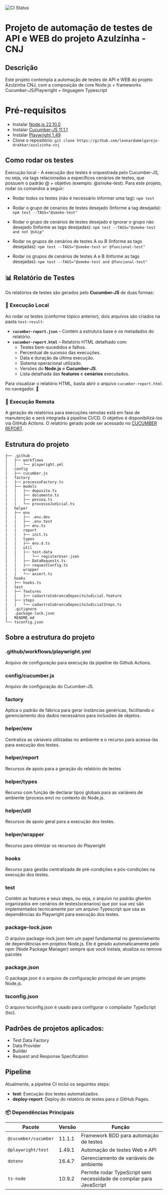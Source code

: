 ![CI Status](https://github.com/leonardomelgarejo-drakkar/azulzinha-cnj/actions/workflows/playwright.yml/badge.svg)

# Projeto de automação de testes de API e WEB do projeto Azulzinha - CNJ

## Descrição

Este projeto contempla a automação de testes de API e WEB do projeto Azulzinha CNJ, com a composição de core Node.js + frameworks Cucumber-JS/Playwright + linguagem Typescript

# Pré-requisitos

* Instalar [Node.js 22.10.0](https://nodejs.org/pt/blog/release/v22.10.0)
* Instalar [Cucumber-JS 11.1.1](https://github.com/cucumber/cucumber-js)
* Instalar [Playwright 1.49](https://playwright.dev/docs/intro)
* Clone o repositório: ```git clone https://github.com/leonardomelgarejo-drakkar/azulzinha-cnj```

## Como rodar os testes

Execução local - A execução dos testes é orquestrada pelo Cucumber-JS, ou seja, via tags relacionadas a específicos cenários de testes, que possuem o padrão @ + objetivo (exemplo: @smoke-test). Para este projeto, rodar os comandos a seguir:

  * Rodar todos os testes (não é necessário informar uma tag): 
  ``npm test``

  * Rodar o grupo de cenarios de testes desejado (Informe a tag desejada): 
  ``npm test --TAGS="@smoke-test"``

  * Rodar o grupo de cenários de testes desejado e ignorar o grupo não desejado (Informe as tags desejadas): 
  ``npm test --TAGS="@smoke-test and not @skip"``

  * Rodar os grupos de cenários de testes A ou B (Informe as tags desejadas): 
  ``npm test --TAGS="@smoke-test or @funcional-test"``

  * Rodar os grupos de cenários de testes A e B (Informe as tags desejadas): 
  ``npm test --TAGS="@smoke-test and @funcional-test"``

## 📊 Relatório de Testes  

Os relatórios de testes são gerados pelo **Cucumber-JS** de duas formas:  

### 📍 Execução Local  
Ao rodar os testes (conforme tópico anterior), dois arquivos são criados na pasta `test-result`:  

- **`cucumber-report.json`** – Contém a estrutura base e os metadados do relatório.  
- **`cucumber-report.html`** – Relatório HTML detalhado com:  
  - Testes bem-sucedidos e falhos.  
  - Percentual de sucesso das execuções.  
  - Data e duração da última execução.  
  - Sistema operacional utilizado.  
  - Versões do **Node.js** e **Cucumber-JS**.  
  - Lista detalhada das **features** e **cenários** executados.  

Para visualizar o relatório HTML, basta abrir o arquivo `cucumber-report.html` no navegador. 🚀

### 📍 Execução Remota  
A geração de relatórios para execuções remotas está em fase de manutenção e será integrada à pipeline CI/CD. O objetivo é disponibilizá-los via GitHub Actions. O relatório gerado pode ser acessado no [CUCUMBER REPORT](https://leonardomelgarejo-drakkar.github.io/azulzinha-cnj/).

## Estrutura do projeto

```plaintext
├── .github
│   ├── workflows
│   │   └── playwright.yml
│   config
|   ├── cucumber.js
|   factory
|   ├── processoFactory.ts
|   ├── models
|   |   ├── deposito.ts
|   |   ├── documento.ts
|   |   ├── pessoa.ts
|   |   └── processoJudicial.ts
|   helper
|   ├── env
|   |   ├── .env.dev
|   |   ├── .env.test
|   |   ├── env.ts
|   |   report
|   |   ├── init.ts
|   |   types
|   |   ├── env.d.ts
|   |   util
|   |   ├── test-data
│   │   |   └── registerUser.json
|   |   ├── DataRequests.ts
|   |   ├── requestConfig.ts
|   |   wrapper
|   |   └── assert.ts
|   hooks
|   ├── hooks.ts
|   test
|   ├── features
|   |   ├── cadastroCobrancaDepositoJudicial.feature
|   ├── steps
|   |   └── cadastroCobrancaDepositoJudicialSteps.ts
|   .gitignore
|   .package-lock.json
|   README.md
└── tsconfig.json
```

## Sobre a estrutura do projeto

### .github/workflows/playwright.yml

Arquivo de configuração para execução da pipeline do Github Actions.

### config/cucumber.js

Arquivo de configuração do Cucumber-JS.

### factory

Aplica o padrão de fábrica para gerar instâncias genéricas, facilitando o gerenciamento dos dados necessários para inclusões de objetos.

### helper/env

Centraliza as váriaveis utilizadas no ambiente e o recurso para acessa-lás para execução dos testes.

### helper/report

Recursos de apoio para a geração do relatório de testes

### helper/types

Recurso com função de declarar tipos globais para as variáveis de ambiente (process.env) no contexto do Node.js.

### helper/util

Recursos de apoio geral para a execução dos testes.

### helper/wrapper

Recurso para otimizar os recursos do Playwright

### hooks

Recurso para gestão centralizada de pré-condições e pós-condições na execução dos testes.

### test

Contém as features e seus steps, ou seja, o arquivo no padrão gherkin organizados em cenários de testes(scenarios) que por sua vez são implementados tecnicamente por um arquivo Typescript que usa as dependências do Playwright para execução dos testes.

### package-lock.json

O arquivo package-lock.json tem um papel fundamental no gerenciamento de dependências em projetos Node.js. Ele é gerado automaticamente pelo npm (Node Package Manager) sempre que você instala, atualiza ou remove pacotes

### package.json

O package.json é o arquivo de configuração principal de um projeto Node.js.

### tsconfig.json

O arquivo tsconfig.json é usado para configurar o compilador TypeScript (tsc).

## Padrões de projetos aplicados:

* Test Data Factory
* Data Provider
* Builder
* Request and Response Specification

## Pipeline

Atualmente, a pipeline CI inclui os seguintes steps:
- **test**: Execução dos testes automatizados.
- **deploy-report**: Deploy do relatório de testes para o GitHub Pages.

### 📦 Dependências Principais  

| Pacote | Versão | Função |
|--------|--------|--------|
| `@cucumber/cucumber` | 11.1.1 | Framework BDD para automação de testes |
| `@playwright/test` | 1.49.1 | Automação de testes Web e API |
| `dotenv` | 16.4.7 | Gerenciamento de variáveis de ambiente |
| `ts-node` | 10.9.2 | Permite rodar TypeScript sem necessidade de compilar para JavaScript |
